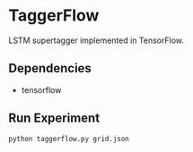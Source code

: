 # TaggerFlow

LSTM supertagger implemented in TensorFlow.

## Dependencies
* tensorflow

## Run Experiment
`python taggerflow.py grid.json`
